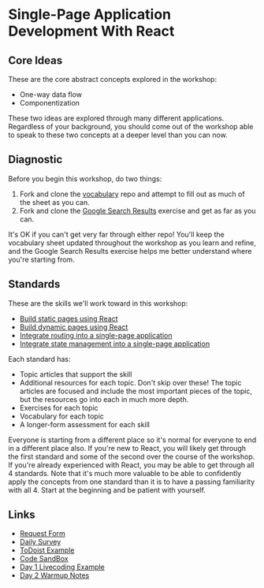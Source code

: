 # Single-Page Application Development With React

## Core Ideas

These are the core abstract concepts explored in the workshop:

* One-way data flow
* Componentization

These two ideas are explored through many different applications. Regardless of your background, you should come out of the workshop able to speak to these two concepts at a deeper level than you can now.

## Diagnostic

Before you begin this workshop, do two things:

1. Fork and clone the [vocabulary](https://github.com/sikaeducation/react-workshop-vocabulary) repo and attempt to fill out as much of the sheet as you can.
2. Fork and clone the [Google Search Results](https://github.com/sikaeducation/google-search-results-react) exercise and get as far as you can.

It's OK if you can't get very far through either repo! You'll keep the vocabulary sheet updated throughout the workshop as you learn and refine, and the Google Search Results exercise helps me better understand where you're starting from.

## Standards

These are the skills we'll work toward in this workshop:

* [Build static pages using React](standards/build-static-pages-react)
* [Build dynamic pages using React](standards/build-dynamic-pages-react)
* [Integrate routing into a single-page application](standards/integrate-routing-react)
* [Integrate state management into a single-page application](standards/integrate-state-management-react)

Each standard has:

* Topic articles that support the skill
* Additional resources for each topic. Don't skip over these! The topic articles are focused and include the most important pieces of the topic, but the resources go into each in much more depth.
* Exercises for each topic
* Vocabulary for each topic
* A longer-form assessment for each skill

Everyone is starting from a different place so it's normal for everyone to end in a different place also. If you're new to React, you will likely get through the first standard and some of the second over the course of the workshop. If you're already experienced with React, you may be able to get through all 4 standards. Note that it's much more valuable to be able to confidently apply the concepts from one standard than it is to have a passing familiarity with all 4. Start at the beginning and be patient with yourself.

## Links

* [Request Form](https://forms.gle/zBh6PgQoyZor2Dfu7)
* [Daily Survey](https://forms.gle/c9wdi9Yg1WtE4YTK8)
* [ToDoist Example](https://github.com/karlhadwen/todoist/tree/master/src)
* [Code SandBox](https://codesandbox.io)
* [Day 1 Livecoding Example](https://github.com/kylecoberly/hartford-react-day-1-live-code)
* [Day 2 Warmup Notes](https://github.com/sikaeducation/react-warmup-questions/tree/hartford)
